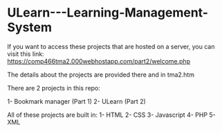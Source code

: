# ULearn---Learning-Management-System

If you want to access these projects that are hosted on a server, you can visit this link: https://comp466tma2.000webhostapp.com/part2/welcome.php

The details about the projects are provided there and in tma2.htm

There are 2 projects in this repo:

1- Bookmark manager (Part 1)
2- ULearn (Part 2)

All of these projects are built in:
1- HTML
2- CSS
3- Javascript
4- PHP
5- XML
